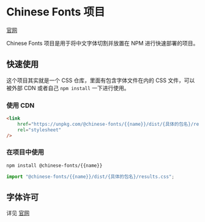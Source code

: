 # Chinese Fonts 项目

[官网](https://chinese-font.netlify.app/#/fonts/{{name}})

Chinese Fonts 项目是用于将中文字体切割并放置在 NPM 进行快速部署的项目。

## 快速使用

这个项目其实就是一个 CSS 仓库，里面有包含字体文件在内的 CSS 文件，可以被外部 CDN 或者自己 `npm install` 一下进行使用。

### 使用 CDN

```html
<link
    href="https://unpkg.com/@chinese-fonts/{{name}}/dist/{具体的包名}/results.css"
    rel="stylesheet"
/>
```

### 在项目中使用

```sh
npm install @chinese-fonts/{{name}}
```

```ts
import "@chinese-fonts/{{name}}/dist/{具体的包名}/results.css";
```

## 字体许可

详见 [官网](https://chinese-font.netlify.app/#/fonts/{{name}})
